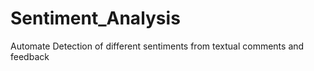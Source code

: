 # Sentiment_Analysis
 Automate Detection of different sentiments from textual comments and feedback
